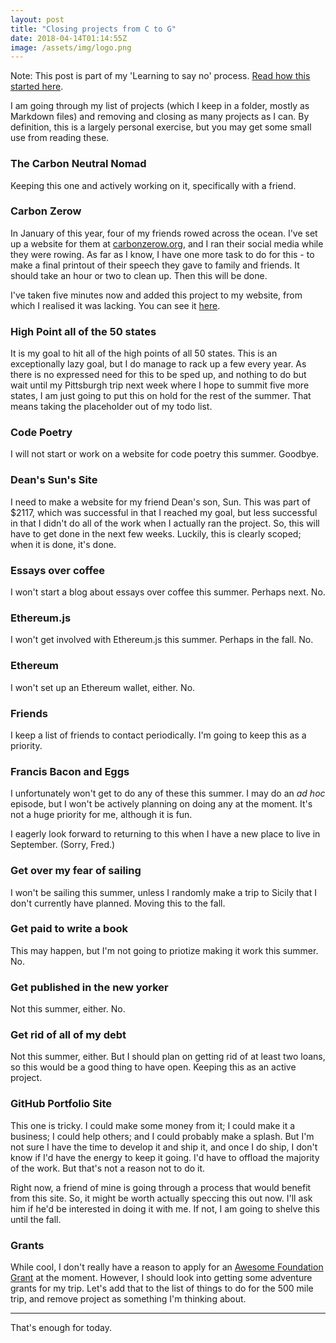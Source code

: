 ```yaml
---
layout: post
title: "Closing projects from C to G"
date: 2018-04-14T01:14:55Z
image: /assets/img/logo.png
---
```


Note: This post is part of my 'Learning to say no' process. [Read how this started here](https://richardlitt.github.io/2018-april/2018/04/13/12-46-learning-to-say-no/).

I am going through my list of projects (which I keep in a folder, mostly as Markdown files) and removing and closing as many projects as I can. By definition, this is a largely personal exercise, but you may get some small use from reading these.

### The Carbon Neutral Nomad

Keeping this one and actively working on it, specifically with a friend.

### Carbon Zerow

In January of this year, four of my friends rowed across the ocean. I've set up a website for them at [carbonzerow.org](https://carbonzerow.org/), and I ran their social media while they were rowing. As far as I know, I have one more task to do for this - to make a final printout of their speech they gave to family and friends. It should take an hour or two to clean up. Then this will be done.

I've taken five minutes now and added this project to my website, from which I realised it was lacking. You can see it [here](https://www.burntfen.com/projects/carbon-zerow/).

### High Point all of the 50 states

It is my goal to hit all of the high points of all 50 states. This is an exceptionally lazy goal, but I do manage to rack up a few every year. As there is no expressed need for this to be sped up, and nothing to do but wait until my Pittsburgh trip next week where I hope to summit five more states, I am just going to put this on hold for the rest of the summer. That means taking the placeholder out of my todo list.

### Code Poetry

I will not start or work on a website for code poetry this summer. Goodbye.

### Dean's Sun's Site

I need to make a website for my friend Dean's son, Sun. This was part of $2117, which was successful in that I reached my goal, but less successful in that I didn't do all of the work when I actually ran the project. So, this will have to get done in the next few weeks. Luckily, this is clearly scoped; when it is done, it's done.

### Essays over coffee

I won't start a blog about essays over coffee this summer. Perhaps next. No.

### Ethereum.js

I won't get involved with Ethereum.js this summer. Perhaps in the fall. No.

### Ethereum

I won't set up an Ethereum wallet, either. No.

### Friends

I keep a list of friends to contact periodically. I'm going to keep this as a priority.

### Francis Bacon and Eggs

I unfortunately won't get to do any of these this summer. I may do an _ad hoc_ episode, but I won't be actively planning on doing any at the moment. It's not a huge priority for me, although it is fun.

I eagerly look forward to returning to this when I have a new place to live in September. (Sorry, Fred.)

### Get over my fear of sailing

I won't be sailing this summer, unless I randomly make a trip to Sicily that I don't currently have planned. Moving this to the fall.

### Get paid to write a book

This may happen, but I'm not going to priotize making it work this summer. No.

### Get published in the new yorker

Not this summer, either. No.

### Get rid of all of my debt

Not this summer, either. But I should plan on getting rid of at least two loans, so this would be a good thing to have open. Keeping this as an active project.

### GitHub Portfolio Site

This one is tricky. I could make some money from it; I could make it a business; I could help others; and I could probably make a splash. But I'm not sure I have the time to develop it and ship it, and once I do ship, I don't know if I'd have the energy to keep it going. I'd have to offload the majority of the work. But that's not a reason not to do it.

Right now, a friend of mine is going through a process that would benefit from this site. So, it might be worth actually speccing this out now. I'll ask him if he'd be interested in doing it with me. If not, I am going to shelve this until the fall.

### Grants

While cool, I don't really have a reason to apply for an [Awesome Foundation Grant](http://www.awesomefoundation.org/) at the moment. However, I should look into getting some adventure grants for my trip. Let's add that to the list of things to do for the 500 mile trip, and remove project as something I'm thinking about.

---

That's enough for today.